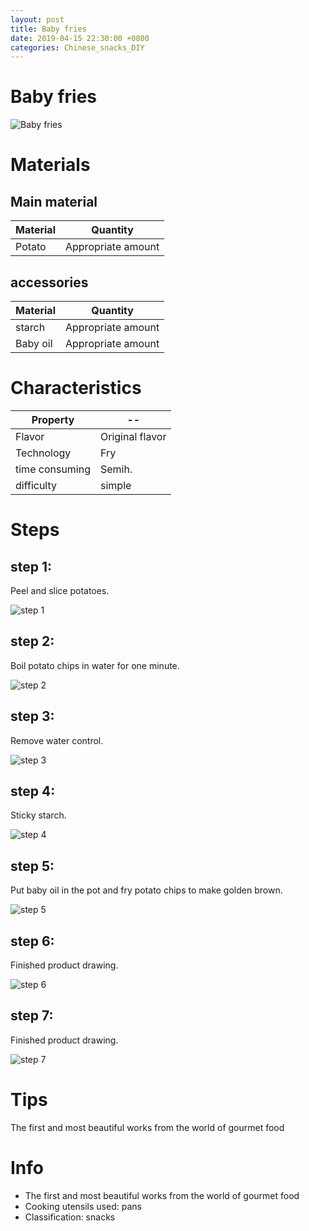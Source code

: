 ```yaml
---
layout: post
title: Baby fries
date: 2019-04-15 22:30:00 +0800
categories: Chinese_snacks_DIY
---
```


# Baby fries

![Baby fries]({{site.baseurl}}/img/406531/406531.jpg)

# Materials


## Main material

Material|Quantity
--|--
Potato|Appropriate amount

## accessories

Material|Quantity
--|--
starch|Appropriate amount
Baby oil|Appropriate amount

# Characteristics

Property|--
--|--
Flavor|Original flavor
Technology|Fry
time consuming|Semih.
difficulty|simple

# Steps

## step 1:

Peel and slice potatoes.

![step 1]({{site.baseurl}}/img/406531/1.jpg)

## step 2:

Boil potato chips in water for one minute.

![step 2]({{site.baseurl}}/img/406531/2.jpg)

## step 3:

Remove water control.

![step 3]({{site.baseurl}}/img/406531/3.jpg)

## step 4:

Sticky starch.

![step 4]({{site.baseurl}}/img/406531/4.jpg)

## step 5:

Put baby oil in the pot and fry potato chips to make golden brown.

![step 5]({{site.baseurl}}/img/406531/5.jpg)

## step 6:

Finished product drawing.

![step 6]({{site.baseurl}}/img/406531/6.jpg)

## step 7:

Finished product drawing.

![step 7]({{site.baseurl}}/img/406531/7.jpg)

# Tips

The first and most beautiful works from the world of gourmet food

# Info

- The first and most beautiful works from the world of gourmet food
- Cooking utensils used: pans
- Classification: snacks